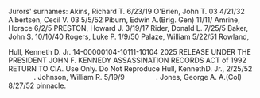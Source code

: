 Jurors' surnames: Akins, Richard T. 6/23/19 O'Brien, John T. 03 4/21/32 Albertsen, Cecil V. 03 5/5/52 Piburn, Edwin A.(Brig. Gen) 11/11/ Amrine, Horace 6/2/5 PRESTON, Howard J. 3/19/17 Rider, Donald L. 7/25/5 Baker, John S. 10/10/40 Rogers, Luke P. 1/9/50 Palaze, William 5/22/51 Rowland,

Hull, Kenneth D. Jr. 14-00000104-10111-10104 2025 RELEASE UNDER THE PRESIDENT JOHN F. KENNEDY ASSASSINATION RECORDS ACT of 1992 RETURN TO CIA. Use Only. Do Not Reproduce Hull, KennethD. Jr., 2/25/52                . Johnson, William R. 5/19/9                . Jones, George A. A.(Col) 8/27/52 pinnacle.